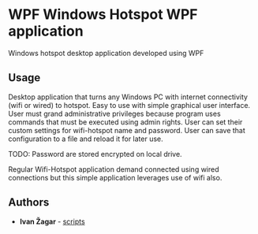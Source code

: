 # WPF Windows Hotspot WPF application
Windows hotspot desktop application developed using WPF

## Usage
Desktop application that turns any Windows PC with internet connectivity (wifi or wired) to hotspot.
Easy to use with simple graphical user interface.
User must grand administrative privileges because program uses commands that must be executed using admin rights.
User can set their custom settings for wifi-hotspot name and password. 
User can save that configuration to a file and reload it for later use.

TODO: Password are stored encrypted on local drive.

Regular Wifi-Hotspot application demand connected using wired connections but this simple application leverages use of wifi also.

## Authors

* **Ivan Žagar** - [scripts](https://github.com/Thranduil77/scripts/tree/master/WPF_Windows_Hotspot_apk)
